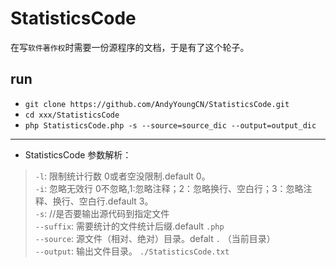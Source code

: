 # StatisticsCode

在写`软件著作权`时需要一份源程序的文档，于是有了这个轮子。

## run

* `git clone https://github.com/AndyYoungCN/StatisticsCode.git`
* `cd xxx/StatisticsCode`
* `php StatisticsCode.php -s --source=source_dic --output=output_dic`

---
* StatisticsCode 参数解析：
> `-l`: 限制统计行数 0或者空没限制.default 0。  
> `-i`: 忽略无效行 0不忽略,1:忽略注释；2：忽略换行、空白行；3：忽略注释、换行、空白行.default 3。  
> `-s`: //是否要输出源代码到指定文件  
> `--suffix`: 需要统计的文件统计后缀.default `.php`  
> `--source`: 源文件（相对、绝对）目录。defalt `.` （当前目录）  
> `--output`: 输出文件目录。 `./StatisticsCode.txt`
